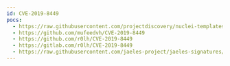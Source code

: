 ```yaml
---
id: CVE-2019-8449
pocs:
  - https://raw.githubusercontent.com/projectdiscovery/nuclei-templates/master/cves/2019/CVE-2019-8449.yaml
  - https://github.com/mufeedvh/CVE-2019-8449
  - https://github.com/r0lh/CVE-2019-8449
  - https://gitlab.com/r0lh/CVE-2019-8449
  - https://raw.githubusercontent.com/jaeles-project/jaeles-signatures/master/cves/jira-info-leak-cve-2019-8449.yaml
---
```

